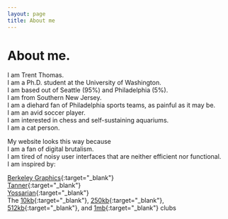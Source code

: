 ```yaml
---
layout: page
title: About me
---
```


# About me.

I am Trent Thomas. \
I am a Ph.D. student at the University of Washington. \
I am based out of Seattle (95%) and Philadelphia (5%). \
I am from Southern New Jersey. \
I am a diehard fan of Philadelphia sports teams, as painful as it may be. \
I am an avid soccer player. \
I am interested in chess and self-sustaining aquariums. \
I am a cat person.

My website looks this way because \
I am a fan of digital brutalism. \
I am tired of noisy user interfaces that are neither efficient nor functional. \
I am inspired by:

[Berkeley Graphics](){:target="_blank"} \
[Tanner](https://t0.vc){:target="_blank"} \
[Yossarian](https://yossarian.net){:target="_blank"} \
The [10kb](https://10kbclub.com){:target="_blank"}, [250kb](https://250kb.club){:target="_blank"}, [512kb](https://512kb.club){:target="_blank"}, and [1mb](https://1mb.club){:target="_blank"} clubs